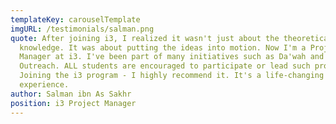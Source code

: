 ```yaml
---
templateKey: carouselTemplate
imgURL: /testimonials/salman.png
quote: After joining i3, I realized it wasn't just about the theoretical
  knowledge. It was about putting the ideas into motion. Now I'm a Project
  Manager at i3. I've been part of many initiatives such as Da'wah and Community
  Outreach. ALL students are encouraged to participate or lead such projects!
  Joining the i3 program - I highly recommend it. It's a life-changing
  experience.
author: Salman ibn As Sakhr
position: i3 Project Manager
---
```

